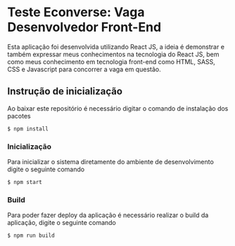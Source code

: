 # Teste Econverse: Vaga Desenvolvedor Front-End

Esta aplicação foi desenvolvida utilizando React JS, a ideia é demonstrar e também expressar meus conhecimentos na tecnologia do React JS, bem como meus conhecimento em tecnologia front-end como HTML, SASS, CSS e Javascript para concorrer a vaga em questão.

## Instrução de inicialização

Ao baixar este repositório é necessário digitar o comando de instalação dos pacotes

``` $ npm install ```

### Inicialização

Para inicializar o sistema diretamente do ambiente de desenvolvimento digite o seguinte comando

``` $ npm start ```

### Build

Para poder fazer deploy da aplicação é necessário realizar o build da aplicação, digite o seguinte comando

``` $ npm run build ```


